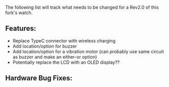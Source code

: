 The following list will track what needs to be changed for a Rev2.0 of this fork's watch. 

## Features:
- Replace TypeC connector with wireless charging
- Add location/option for buzzer
- Add location/option for a vibration motor (can probably use same circuit as buzzer and make an either-or option)
- Potentially replace the LCD with an OLED display??

## Hardware Bug Fixes:
